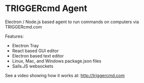 # TRIGGERcmd Agent
Electron / Node.js based agent to run commands on computers via TRIGGERcmd.com

Features:
 - Electron Tray
 - React based GUI editor
 - Electron based text editor
 - Linux, Mac, and Windows package.json files
 - Sails.JS websockets

See a video showing how it works at:  http://triggercmd.com  